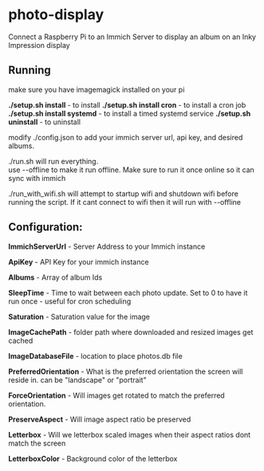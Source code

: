 # photo-display
Connect a Raspberry Pi to an Immich Server to display an album on an Inky Impression display

## Running
make sure you have imagemagick installed on your pi

**./setup.sh install** - to install
**./setup.sh install cron** - to install a cron job
**./setup.sh install systemd** - to install a timed systemd service
**./setup.sh uninstall** - to uninstall

modify ./config.json to add your immich server url, api key, and desired albums. 

./run.sh will run everything.  
use --offline to make it run offline.  Make sure to run it once online so it can sync with immich

./run_with_wifi.sh will attempt to startup wifi and shutdown wifi before running the script.  If it cant connect to wifi then it will run with --offline

## Configuration:

**ImmichServerUrl** - Server Address to your Immich instance

**ApiKey** - API Key for your immich instance

**Albums** - Array of album Ids 

**SleepTime** - Time to wait between each photo update.  Set to 0 to have it run once - useful for cron scheduling

**Saturation** - Saturation value for the image

**ImageCachePath** - folder path where downloaded and resized images get cached

**ImageDatabaseFile** - location to place photos.db file

**PreferredOrientation** - What is the preferred orientation the screen will reside in.  can be "landscape" or "portrait"

**ForceOrientation** - Will images get rotated to match the preferred orientation.

**PreserveAspect** - Will image aspect ratio be preserved

**Letterbox** - Will we letterbox scaled images when their aspect ratios dont match the screen

**LetterboxColor** - Background color of the letterbox
